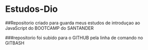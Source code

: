 # Estudos-Dio

##Repositorio criado para guarda meus estudos de introduçao ao JavaScript do BOOTCAMP do SANTANDER

###repositorio foi subido para o GITHUB pela linha de comando no GITBASH
